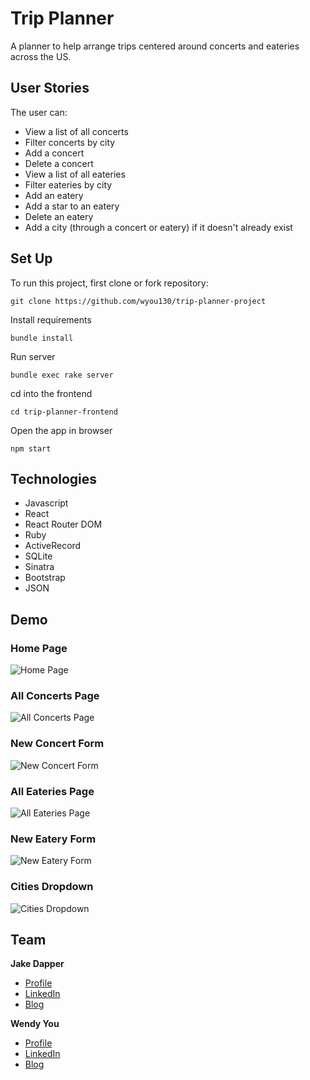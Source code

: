 # Trip Planner

A planner to help arrange trips centered around concerts and eateries across the US.

## User Stories

The user can:
- View a list of all concerts
- Filter concerts by city
- Add a concert
- Delete a concert
- View a list of all eateries
- Filter eateries by city
- Add an eatery
- Add a star to an eatery
- Delete an eatery
- Add a city (through a concert or eatery) if it doesn't already exist

## Set Up

To run this project, first clone or fork repository:

```
git clone https://github.com/wyou130/trip-planner-project
```

Install requirements

```
bundle install
```

Run server

```
bundle exec rake server
```

cd into the frontend

```
cd trip-planner-frontend
```

Open the app in browser

```
npm start
```

## Technologies

- Javascript
- React
- React Router DOM
- Ruby
- ActiveRecord
- SQLite
- Sinatra
- Bootstrap
- JSON

## Demo

### Home Page
![Home Page](https://user-images.githubusercontent.com/107968308/203430687-e62ac945-9d45-43d3-bc04-ba8c6fff3565.png)

### All Concerts Page
![All Concerts Page](https://user-images.githubusercontent.com/107968308/203430733-e611c52b-4330-4747-a10a-3be1f95047fd.png)

### New Concert Form
![New Concert Form](https://user-images.githubusercontent.com/107968308/203430806-b5d0a78c-5038-47f1-a80e-b90f5081d4a1.png)

### All Eateries Page
![All Eateries Page](https://user-images.githubusercontent.com/107968308/203430836-c1ad5018-c212-4ce4-8c4a-8349e073223b.png)

### New Eatery Form
![New Eatery Form](https://user-images.githubusercontent.com/107968308/203430879-c44fb2ca-cdc1-415c-a1a6-12f34529e454.png)

### Cities Dropdown
![Cities Dropdown](https://user-images.githubusercontent.com/107968308/203430908-33b014fa-847b-4ac6-833c-900ec4e0f4bf.png)

## Team

**Jake Dapper**
- [Profile](https://github.com/jakedapper)
- [LinkedIn](https://www.linkedin.com/in/jacobdapper/)
- [Blog](https://dev.to/jakedapper)

**Wendy You**
- [Profile](https://github.com/wyou130)
- [LinkedIn](https://www.linkedin.com/in/wendy-you/)
- [Blog](https://medium.com/@wyou130)
